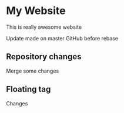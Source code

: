 # My Website

This is really awesome website

Update made on master GitHub before rebase


## Repository changes

Merge some changes

## Floating tag

Changes
